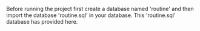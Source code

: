 Before running the project first create a database named 'routine' and then import the database 'routine.sql' in your database. This 'routine.sql' database has provided here. 
